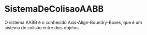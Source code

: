 # SistemaDeColisaoAABB
O sistema AABB é o conhecido Axis-Align-Boundry-Boxes, que é um sistema de colisão entre dois objetos.
